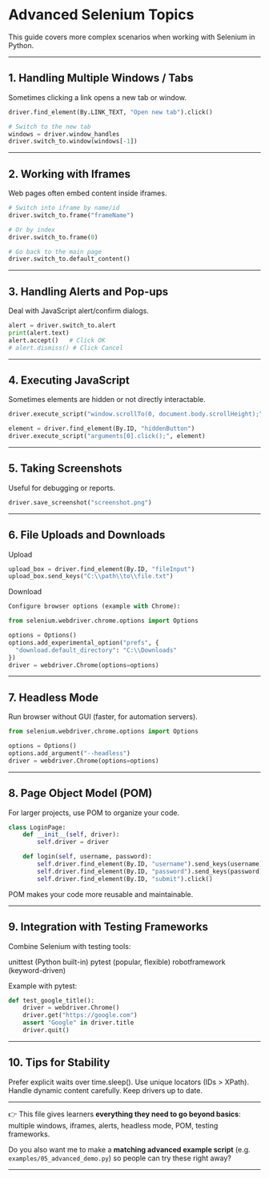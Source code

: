 # Advanced Selenium Topics

This guide covers more complex scenarios when working with Selenium in Python.

---

## 1. Handling Multiple Windows / Tabs
Sometimes clicking a link opens a new tab or window.

```python
driver.find_element(By.LINK_TEXT, "Open new tab").click()

# Switch to the new tab
windows = driver.window_handles
driver.switch_to.window(windows[-1])
```

---

## 2. Working with Iframes
Web pages often embed content inside iframes.

```python
# Switch into iframe by name/id
driver.switch_to.frame("frameName")

# Or by index
driver.switch_to.frame(0)

# Go back to the main page
driver.switch_to.default_content()
```

---

## 3. Handling Alerts and Pop-ups
Deal with JavaScript alert/confirm dialogs.
```python
alert = driver.switch_to.alert
print(alert.text)
alert.accept()   # Click OK
# alert.dismiss() # Click Cancel
```

---

## 4. Executing JavaScript
Sometimes elements are hidden or not directly interactable.

```python
driver.execute_script("window.scrollTo(0, document.body.scrollHeight);")

element = driver.find_element(By.ID, "hiddenButton")
driver.execute_script("arguments[0].click();", element)
```

---

## 5. Taking Screenshots
Useful for debugging or reports.
```python
driver.save_screenshot("screenshot.png")
```

---

## 6. File Uploads and Downloads
Upload
```python
upload_box = driver.find_element(By.ID, "fileInput")
upload_box.send_keys("C:\\path\\to\\file.txt")
```
Download
```python
Configure browser options (example with Chrome):

from selenium.webdriver.chrome.options import Options

options = Options()
options.add_experimental_option("prefs", {
  "download.default_directory": "C:\\Downloads"
})
driver = webdriver.Chrome(options=options)
```

---

## 7. Headless Mode
Run browser without GUI (faster, for automation servers).
```python
from selenium.webdriver.chrome.options import Options

options = Options()
options.add_argument("--headless")
driver = webdriver.Chrome(options=options)
```

---

## 8. Page Object Model (POM)
For larger projects, use POM to organize your code.
```python
class LoginPage:
    def __init__(self, driver):
        self.driver = driver

    def login(self, username, password):
        self.driver.find_element(By.ID, "username").send_keys(username)
        self.driver.find_element(By.ID, "password").send_keys(password)
        self.driver.find_element(By.ID, "submit").click()
```
POM makes your code more reusable and maintainable.

---

## 9. Integration with Testing Frameworks
Combine Selenium with testing tools:

unittest (Python built-in)
pytest (popular, flexible)
robotframework (keyword-driven)

Example with pytest:

```python
def test_google_title():
    driver = webdriver.Chrome()
    driver.get("https://google.com")
    assert "Google" in driver.title
    driver.quit()
```

---

## 10. Tips for Stability

Prefer explicit waits over time.sleep().
Use unique locators (IDs > XPath).
Handle dynamic content carefully.
Keep drivers up to date.

---

👉 This file gives learners **everything they need to go beyond basics**: multiple windows, iframes, alerts, headless mode, POM, testing frameworks.  

Do you also want me to make a **matching advanced example script** (e.g. `examples/05_advanced_demo.py`) so people can try these right away?

---
